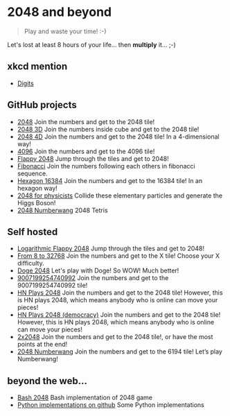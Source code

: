 # 2048 and beyond
> Play and waste your time! :-)

Let's lost at least 8 hours of your life... then **multiply** it... ;-)


## xkcd mention
- [Digits](http://xkcd.com/1344/) 


## GitHub projects

- [2048](http://gabrielecirulli.github.io/2048/) Join the numbers and get to the 2048 tile!
- [2048 3D](http://joppi.github.io/2048-3D/) Join the numbers inside cube and get to the 2048 tile!
- [2048 4D](http://huonw.github.io/2048-4D/) Join the numbers and get to the 2048 tile! In a 4-dimensional way!
- [4096](http://youknowone.github.io/4096/) Join the numbers and get to the 4096 tile!
- [Flappy 2048](http://hczhcz.github.io/Flappy-2048/) Jump through the tiles and get to 2048!
- [Fibonacci](http://themoreyouknow.github.io/fib) Join the numbers following each others in fibonacci sequence.
- [Hexagon 16384](http://rudradevbasak.github.io/16384_hex/) Join the numbers and get to the 16384 tile! In an hexagon way!
- [2048 for physicists](http://milrivel.github.io/LHC/) Collide these elementary particles and generate the Higgs Boson! 
- [2048 Numberwang](http://prat0318.github.io/2048-tetris/) 2048 Tetris 

## Self hosted

- [Logarithmic Flappy 2048](http://logarithmic-flappy-2048.ajf.me/) Jump through the tiles and get to 2048!
- [From 8 to 32768](http://poweroftwo.nemoidstudio.com/8) Join the numbers and get to the X tile! Choose your X difficulty.
- [Doge 2048](http://doge2048.com/) Let's play with Doge! So WOW! Much better!
- [9007199254740992](http://www.csie.ntu.edu.tw/~b01902112/9007199254740992/) Join the numbers and get to the 9007199254740992 tile!
- [HN Plays 2048](https://hnplays2048.herokuapp.com/) Join the numbers and get to the 2048 tile! However, this is HN plays 2048, which means anybody who is online can move your pieces!
- [HN Plays 2048 (democracy)](http://hnplays2048-democracy.herokuapp.com/) Join the numbers and get to the 2048 tile! However, this is HN plays 2048, which means anybody who is online can move your pieces! 
- [2x2048](http://instapainting.com/2x2048/index.html) Join the numbers and get to the 2048 tile!, or have the most points at the end!
- [2048 Numberwang](http://louhuang.com/2048-numberwang/) Join the numbers and get to the 6194 tile! Let’s play Numberwang!


## beyond the web...

- [Bash 2048](https://github.com/mydzor/bash2048) Bash implementation of 2048 game
- [Python implementations on github](https://github.com/search?q=python+20480) Some Python implementations
